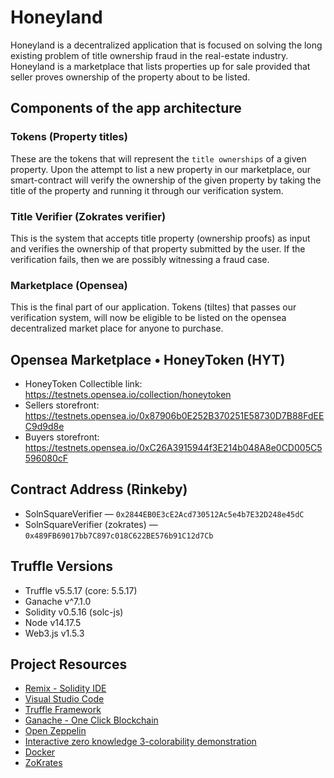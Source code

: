 
# Honeyland

Honeyland is a decentralized application that is focused on solving the long existing problem of title ownership fraud in the real-estate industry. Honeyland is a marketplace that lists properties up for sale provided that seller proves ownership of the property about to be listed.  

## Components of the app architecture  

### Tokens (Property titles)

These are the tokens that will represent the `title ownerships` of a given property. Upon the attempt to list a new property in our marketplace, our smart-contract will verify the ownership of the given property by taking the title of the property and running it through our verification system.  

### Title Verifier (Zokrates verifier)

This is the system that accepts title property (ownership proofs) as input and verifies the ownership of that property submitted by the user. If the verification fails, then we are possibly witnessing a fraud case.

### Marketplace (Opensea)

This is the final part of our application. Tokens (tiltes) that passes our verification system, will now be eligible to be listed on the opensea decentralized market place for anyone to purchase.

## Opensea Marketplace • HoneyToken (HYT)

- HoneyToken Collectible link: https://testnets.opensea.io/collection/honeytoken
- Sellers storefront: https://testnets.opensea.io/0x87906b0E252B370251E58730D7B88FdEEC9d9d8e
- Buyers storefront: https://testnets.opensea.io/0xC26A3915944f3E214b048A8e0CD005C5596080cF

## Contract Address (Rinkeby)

- SolnSquareVerifier — `0x2844EB0E3cE2Acd730512Ac5e4b7E32D248e45dC` 
- SolnSquareVerifier (zokrates) — `0x489FB69017bb7C897c018C622BE576b91C12d7Cb` 

 

## Truffle Versions

- Truffle v5.5.17 (core: 5.5.17)
- Ganache v^7.1.0
- Solidity v0.5.16 (solc-js)
- Node v14.17.5
- Web3.js v1.5.3



## Project Resources

* [Remix - Solidity IDE](https://remix.ethereum.org/)
* [Visual Studio Code](https://code.visualstudio.com/)
* [Truffle Framework](https://truffleframework.com/)
* [Ganache - One Click Blockchain](https://truffleframework.com/ganache)
* [Open Zeppelin ](https://openzeppelin.org/)
* [Interactive zero knowledge 3-colorability demonstration](http://web.mit.edu/~ezyang/Public/graph/svg.html)
* [Docker](https://docs.docker.com/install/)
* [ZoKrates](https://github.com/Zokrates/ZoKrates)
